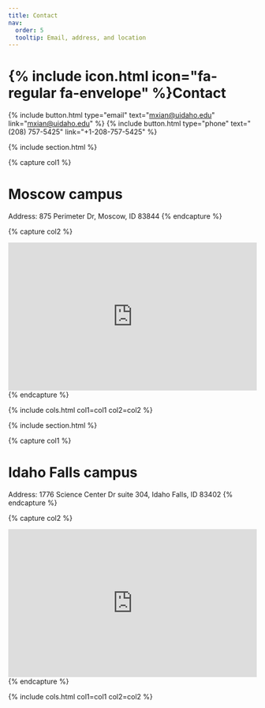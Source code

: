 ```yaml
---
title: Contact
nav:
  order: 5
  tooltip: Email, address, and location
---
```


# {% include icon.html icon="fa-regular fa-envelope" %}Contact

{%
  include button.html
  type="email"
  text="mxian@uidaho.edu"
  link="mxian@uidaho.edu"
%}
{%
  include button.html
  type="phone"
  text="(208) 757-5425"
  link="+1-208-757-5425"
%}

{% include section.html %}

{% capture col1 %}
# Moscow campus
Address: 875 Perimeter Dr, Moscow, ID 83844
{% endcapture %}

{% capture col2 %}
<iframe src="https://www.google.com/maps/embed?pb=!1m18!1m12!1m3!1d2734.9540624984666!2d-117.01990438843507!3d46.72636757100221!2m3!1f0!2f0!3f0!3m2!1i1024!2i768!4f13.1!3m3!1m2!1s0x54a027858d8eaab3%3A0x708f9a4585cbfc08!2s875%20Perimeter%20Dr%2C%20Moscow%2C%20ID%2083844!5e0!3m2!1sen!2sus!4v1731532198997!5m2!1sen!2sus" height="300px" width="100%" style="border:0;"  allowfullscreen="" loading="lazy" referrerpolicy="no-referrer-when-downgrade"></iframe>
{% endcapture %}

{% include cols.html col1=col1 col2=col2 %}

{% include section.html %}


{% capture col1 %}
# Idaho Falls campus
Address: 1776 Science Center Dr suite 304, Idaho Falls, ID 83402
{% endcapture %}

{% capture col2 %}
<iframe src="https://www.google.com/maps/embed?pb=!1m18!1m12!1m3!1d2893.2662971353743!2d-112.0538541!3d43.5176393!2m3!1f0!2f0!3f0!3m2!1i1024!2i768!4f13.1!3m3!1m2!1s0x53545bf44ae6aa27%3A0xcc5940bc2734506f!2s1776%20Science%20Center%20Dr%2C%20Idaho%20Falls%2C%20ID%2083402!5e0!3m2!1sen!2sus!4v1730706543609!5m2!1sen!2sus" height="300px" width="100%" style="border:0;" allowfullscreen="" loading="lazy" referrerpolicy="no-referrer-when-downgrade"></iframe>
{% endcapture %}

{% include cols.html col1=col1 col2=col2 %}
